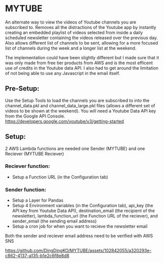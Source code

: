 # MYTUBE
An alternate way to view the videos of Youtube channels you are subscribed to. Removes all the distractions of the Youtube app by instantly creating an embedded playlist of videos selected from inside a daily scheduled newsletter containing the videos released over the previous day. Also allows different list of channels to be sent, allowing for a more focused list of channels during the week and a longer list at the weekend.

The implementation could have been slightly different but I made sure that it was only made from free tier products from AWS and is the most efficent use of credits in the Youtube data API. I also had to get around the limitation of not being able to use any Javascript in the email itself.

## Pre-Setup:
Use the Setup Tools to load the channels you are subscribed to into the channel_data.pkl and channel_data_large.pkl files (allows a different set of videos to be shown at the weekend). 
You will need a Youtube Data API key from the Google API Console. https://developers.google.com/youtube/v3/getting-started

## Setup:

2 AWS Lambda functions are needed one Sender (MYTUBE) and one Reciever (MYTUBE Reciever)

### Reciever function:
 * Setup a Function URL (in the Configuration tab)

### Sender function:
 * Setup a Layer for Pandas
 * Setup 4 Environment variables (in the Configuration tab), api_key (the API key from Youtube Data API), destination_email (the recipient of the newsletter), lambda_function_url (the Function URL of the reciever), and sender_email (the sending email address)
 * Setup a cron job for when you want to recieve the newsletter email

Both the sender and reciever email address need to be verified with AWS SNS 


https://github.com/DingDingKO/MYTUBE/assets/102842055/a320293e-c862-4137-a135-b1e2c6f8e8d8

